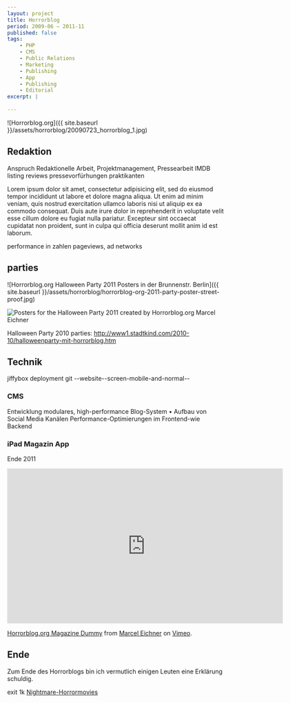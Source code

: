 ```yaml
---
layout: project
title: Horrorblog
period: 2009-06 – 2011-11
published: false
tags:
    - PHP
    - CMS
    - Public Relations
    - Marketing
    - Publishing
    - App
    - Publishing
    - Editorial
excerpt: |
    
---
```


![Horrorblog.org]({{ site.baseurl }}/assets/horrorblog/20090723_horrorblog_1.jpg)

## Redaktion

Anspruch
Redaktionelle Arbeit, Projektmanagement, Pressearbeit
IMDB listing
reviews
pressevorfürhungen
praktikanten

Lorem ipsum dolor sit amet, consectetur adipisicing elit, sed do eiusmod tempor incididunt ut labore et dolore magna aliqua. Ut enim ad minim veniam, quis nostrud exercitation ullamco laboris nisi ut aliquip ex ea commodo consequat. Duis aute irure dolor in reprehenderit in voluptate velit esse cillum dolore eu fugiat nulla pariatur. Excepteur sint occaecat cupidatat non proident, sunt in culpa qui officia deserunt mollit anim id est laborum.

performance in zahlen pageviews, ad networks

## parties

![Horrorblog.org Halloween Party 2011 Posters in der Brunnenstr. Berlin]({{ site.baseurl }}/assets/horrorblog/horrorblog-org-2011-party-poster-street-proof.jpg)

<img class="post-image-pushed-right" src="{{ site.baseurl }}/assets/horrorblog/horrorblog-org-party-poster-collage-2011.jpg" title="Posters for the Halloween Party 2011 created by Horrorblog.org Marcel Eichner" />

Halloween Party 2010
parties: http://www1.stadtkind.com/2010-10/halloweenparty-mit-horrorblog.htm

## Technik

jiffybox
deployment
git
--website--screen-mobile-and-normal--

### CMS

Entwicklung modulares, high-performance Blog-System • Aufbau von Social Media Kanälen Performance-Optimierungen im Frontend-wie Backend

### iPad Magazin App

Ende 2011
<iframe src="https://player.vimeo.com/video/33412834" width="640" height="360" frameborder="0" webkitallowfullscreen mozallowfullscreen allowfullscreen></iframe>
<p><a href="https://vimeo.com/33412834">Horrorblog.org Magazine Dummy</a> from <a href="https://vimeo.com/ephigenia">Marcel Eichner</a> on <a href="https://vimeo.com">Vimeo</a>.</p>


## Ende

Zum Ende des Horrorblogs bin ich vermutlich einigen Leuten eine Erklärung schuldig.

exit 1k [Nightmare-Horrormovies](https://www.nightmare-horrormovies.de)
